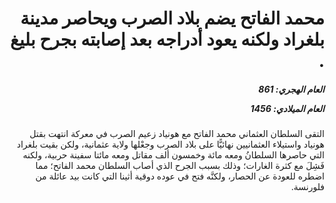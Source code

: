 <h1 dir="rtl">محمد الفاتح يضم بلاد الصرب ويحاصر مدينة بلغراد ولكنه يعود أدراجه بعد إصابته بجرح بليغ  .</h1>

<h5 dir="rtl">العام الهجري:  861

العام الميلادي: 1456

</h5>

<p dir="rtl">التقى السلطان العثماني محمد الفاتح مع هونياد زعيم الصرب في معركة انتهت بقتل هونياد واستيلاء العثمانيين نهائيًّا على بلاد الصرب وجعْلها ولاية عثمانية، ولكن بقيت بلغراد التي حاصرها السلطانُ ومعه مائة وخمسون ألف مقاتل ومعه مائتا سفينة حربية، ولكنه فَشِلَ مع كثرة الغارات؛ وذلك بسبب الجرح الذي أصاب السلطان محمد الفاتح؛ مما اضطره للعودة عن الحصار، ولكنَّه فتح في عوده دوقية أثينا التي كانت بيد عائلة من فلورنسة.</p></br>
